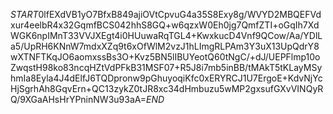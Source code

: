 $START$0lfEXdVB1yO7BfxB849ajiOVtCpvuG4a35S8Exy8g/WVYD2MBQEFVdxur4eelbR4x32GqmfBCS042hhS8GQ+w6qzxW0Eh0jg7QmfZTI+oGqIh7XdWGK6npIMnT33VVJXEgt4i0HUuwaRqTGL4+KwxkucD4Vnf9QCow/Aa/YDlLa5/UpRH6KNnW7mdxXZq9t6xOfWlM2vzJ1hLImgRLPAm3Y3uX13UpQdrY8wXTNFTKqJO6aomxssBs3O+Kvz5BN5lIBUYeotQ60tNgC/+dJ/UEPFlmp10oZwqstH98ko83ncqHZtVdPFkB31MSF07+R5J8i7mb5inBB/tMAkT5tKLayMSyhmIa8Eyla4J4dElfJ6TQDpronw9pGhuyoqiKfc0xERYRCJ1U7ErgoE+KdvNjYcHjSgrhAh8GqvErn+QC13zykZ0tJR8xc34dHmbuzu5wMP2gxsufGXvVINQyRQ/9XGaAHsHrYPninNW3u93aA=$END$